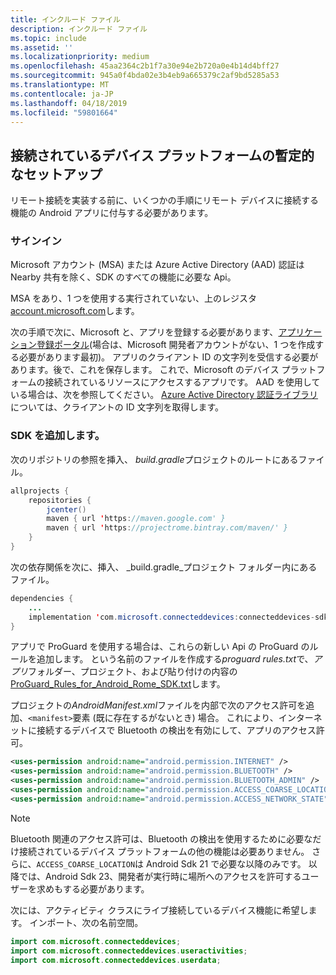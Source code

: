 ```yaml
---
title: インクルード ファイル
description: インクルード ファイル
ms.topic: include
ms.assetid: ''
ms.localizationpriority: medium
ms.openlocfilehash: 45aa2364c2b1f7a30e94e2b720a0e4b14d4bff27
ms.sourcegitcommit: 945a0f4bda02e3b4eb9a665379c2af9bd5285a53
ms.translationtype: MT
ms.contentlocale: ja-JP
ms.lasthandoff: 04/18/2019
ms.locfileid: "59801664"
---
```

## <a name="preliminary-setup-for-the-connected-devices-platform"></a>接続されているデバイス プラットフォームの暫定的なセットアップ

リモート接続を実装する前に、いくつかの手順にリモート デバイスに接続する機能の Android アプリに付与する必要があります。

### <a name="sign-in"></a>サインイン

Microsoft アカウント (MSA) または Azure Active Directory (AAD) 認証は Nearby 共有を除く、SDK のすべての機能に必要な Api。 

MSA をあり、1 つを使用する実行されていない、上のレジスタ[account.microsoft.com](https://account.microsoft.com/account)します。

次の手順で次に、Microsoft と、アプリを登録する必要があります、[アプリケーション登録ポータル](https://apps.dev.microsoft.com/)(場合は、Microsoft 開発者アカウントがない、1 つを作成する必要があります最初)。 アプリのクライアント ID の文字列を受信する必要があります。後で、これを保存します。 これで、Microsoft のデバイス プラットフォームの接続されているリソースにアクセスするアプリです。 AAD を使用している場合は、次を参照してください。 [Azure Active Directory 認証ライブラリ](https://docs.microsoft.com/azure/active-directory/develop/active-directory-authentication-libraries)については、クライアントの ID 文字列を取得します。

### <a name="add-the-sdk"></a>SDK を追加します。

次のリポジトリの参照を挿入、 *build.gradle*プロジェクトのルートにあるファイル。

```Java
allprojects {
    repositories {
        jcenter()
        maven { url 'https://maven.google.com' }
        maven { url 'https://projectrome.bintray.com/maven/' }
    }
}
```
次の依存関係を次に、挿入、 _build.gradle_プロジェクト フォルダー内にあるファイル。

```Java
dependencies { 
    ...
    implementation 'com.microsoft.connecteddevices:connecteddevices-sdk:0.11.0'
}
```

アプリで ProGuard を使用する場合は、これらの新しい Api の ProGuard のルールを追加します。 という名前のファイルを作成する*proguard rules.txt*で、*アプリ*フォルダー、プロジェクト、および貼り付けの内容の[ProGuard_Rules_for_Android_Rome_SDK.txt](https://github.com/Microsoft/project-rome/blob/master/Android/ProGuard_Rules_for_Android_Rome_SDK.txt)します。

プロジェクトの*AndroidManifest.xml*ファイルを内部で次のアクセス許可を追加、`<manifest>`要素 (既に存在するがないとき) 場合。 これにより、インターネットに接続するデバイスで Bluetooth の検出を有効にして、アプリのアクセス許可。

```xml
<uses-permission android:name="android.permission.INTERNET" />
<uses-permission android:name="android.permission.BLUETOOTH" />
<uses-permission android:name="android.permission.BLUETOOTH_ADMIN" />
<uses-permission android:name="android.permission.ACCESS_COARSE_LOCATION" />
<uses-permission android:name="android.permission.ACCESS_NETWORK_STATE" />
```

> [!NOTE]
> Bluetooth 関連のアクセス許可は、Bluetooth の検出を使用するために必要なだけ接続されているデバイス プラットフォームの他の機能は必要ありません。 さらに、`ACCESS_COARSE_LOCATION`は Android Sdk 21 で必要な以降のみです。 以降では、Android Sdk 23、開発者が実行時に場所へのアクセスを許可するユーザーを求めもする必要があります。

次には、アクティビティ クラスにライブ接続しているデバイス機能に希望します。 インポート、次の名前空間。

```java
import com.microsoft.connecteddevices;
import com.microsoft.connecteddevices.useractivities;
import com.microsoft.connecteddevices.userdata;
```
